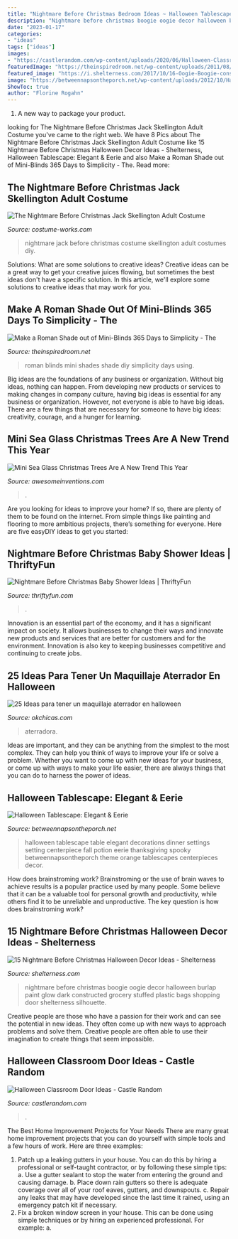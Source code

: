```yaml
---
title: "Nightmare Before Christmas Bedroom Ideas ~ Halloween Tablescape: Elegant &amp; Eerie"
description: "Nightmare before christmas boogie oogie decor halloween burlap paint glow dark constructed grocery stuffed plastic bags shopping door shelterness silhouette"
date: "2023-01-17"
categories:
- "ideas"
tags: ["ideas"]
images:
- "https://castlerandom.com/wp-content/uploads/2020/06/Halloween-Classroom-Door-Ideas-12.jpg"
featuredImage: "https://theinspiredroom.net/wp-content/uploads/2011/08/Roman-Shades-out-of-Blinds.jpg"
featured_image: "https://i.shelterness.com/2017/10/16-Oogie-Boogie-constructed-out-of-burlap-glow-in-the-dark-paint-and-stuffed-full-of-plastic-grocery-shopping-bags.jpg"
image: "https://betweennapsontheporch.net/wp-content/uploads/2012/10/Halloween-Tablescape-with-Potion-Centerpiece-021.jpg"
ShowToc: true
author: "Florine Rogahn"
---
```



1. A new way to package your product.

	

		
looking for The Nightmare Before Christmas Jack Skellington Adult Costume you've came to the right web. We have 8 Pics about The Nightmare Before Christmas Jack Skellington Adult Costume like 15 Nightmare Before Christmas Halloween Decor Ideas - Shelterness, Halloween Tablescape: Elegant &amp; Eerie and also Make a Roman Shade out of Mini-Blinds 365 Days to Simplicity - The. Read more:
		
    
## The Nightmare Before Christmas Jack Skellington Adult Costume

<img loading=lazy src="https://photos.costume-works.com/full/the_nightmare_before_christmas_jack.jpg" onerror="this.onerror=null;this.src='https://tse1.mm.bing.net/th?id=OIP.SqzyB_QITltjQJsnTEY3ewHaLG&amp;pid=15.1';" alt="The Nightmare Before Christmas Jack Skellington Adult Costume">

_Source: costume-works.com_

>nightmare jack before christmas costume skellington adult costumes diy. 

	

Solutions: What are some solutions to creative ideas?
Creative ideas can be a great way to get your creative juices flowing, but sometimes the best ideas don't have a specific solution. In this article, we'll explore some solutions to creative ideas that may work for you.

    
## Make A Roman Shade Out Of Mini-Blinds 365 Days To Simplicity - The

<img loading=lazy src="https://theinspiredroom.net/wp-content/uploads/2011/08/Roman-Shades-out-of-Blinds.jpg" onerror="this.onerror=null;this.src='https://tse1.mm.bing.net/th?id=OIP.Zw3eMXnSq4P9AKaQEMrjtQHaLH&amp;pid=15.1';" alt="Make a Roman Shade out of Mini-Blinds 365 Days to Simplicity - The">

_Source: theinspiredroom.net_

>roman blinds mini shades shade diy simplicity days using. 

	

Big ideas are the foundations of any business or organization. Without big ideas, nothing can happen. From developing new products or services to making changes in company culture, having big ideas is essential for any business or organization. However, not everyone is able to have big ideas. There are a few things that are necessary for someone to have big ideas: creativity, courage, and a hunger for learning.

    
## Mini Sea Glass Christmas Trees Are A New Trend This Year

<img loading=lazy src="https://www.awesomeinventions.com/wp-content/uploads/2020/11/sea-glass-christmas-trees-with-decorations.jpg" onerror="this.onerror=null;this.src='https://tse2.mm.bing.net/th?id=OIP.aaIfbvi2VJM3vKXQ9Lp3XwHaHa&amp;pid=15.1';" alt="Mini Sea Glass Christmas Trees Are A New Trend This Year">

_Source: awesomeinventions.com_

>. 

	

Are you looking for ideas to improve your home? If so, there are plenty of them to be found on the internet. From simple things like painting and flooring to more ambitious projects, there’s something for everyone. Here are five easyDIY ideas to get you started: 

    
## Nightmare Before Christmas Baby Shower Ideas | ThriftyFun

<img loading=lazy src="https://img.thrfun.com/img/085/272/nightmare_before_christmas_baby_shower_6_l1.jpg" onerror="this.onerror=null;this.src='https://tse2.mm.bing.net/th?id=OIP.CozR2ldHgrJgHK5e2uv-GQHaE7&amp;pid=15.1';" alt="Nightmare Before Christmas Baby Shower Ideas | ThriftyFun">

_Source: thriftyfun.com_

>. 

	

Innovation is an essential part of the economy, and it has a significant impact on society. It allows businesses to change their ways and innovate new products and services that are better for customers and for the environment. Innovation is also key to keeping businesses competitive and continuing to create jobs.

    
## 25 Ideas Para Tener Un Maquillaje Aterrador En Halloween

<img loading=lazy src="https://www.okchicas.com/wp-content/uploads/2015/09/maquillaje-para-halloween-5.jpg" onerror="this.onerror=null;this.src='https://tse2.mm.bing.net/th?id=OIP.471Yuo9eiyyiL8YBWXzOBgHaLE&amp;pid=15.1';" alt="25 Ideas para tener un maquillaje aterrador en halloween">

_Source: okchicas.com_

>aterradora. 

	

Ideas are important, and they can be anything from the simplest to the most complex. They can help you think of ways to improve your life or solve a problem. Whether you want to come up with new ideas for your business, or come up with ways to make your life easier, there are always things that you can do to harness the power of ideas.

    
## Halloween Tablescape: Elegant &amp; Eerie

<img loading=lazy src="https://betweennapsontheporch.net/wp-content/uploads/2012/10/Halloween-Tablescape-with-Potion-Centerpiece-021.jpg" onerror="this.onerror=null;this.src='https://tse4.mm.bing.net/th?id=OIP.ytrkmub9FBHrHhvtKpHaQwHaLG&amp;pid=15.1';" alt="Halloween Tablescape: Elegant &amp; Eerie">

_Source: betweennapsontheporch.net_

>halloween tablescape table elegant decorations dinner settings setting centerpiece fall potion eerie thanksgiving spooky betweennapsontheporch theme orange tablescapes centerpieces decor. 

	

How does brainstroming work?
Brainstroming or the use of brain waves to achieve results is a popular practice used by many people. Some believe that it can be a valuable tool for personal growth and productivity, while others find it to be unreliable and unproductive. The key question is how does brainstroming work?

    
## 15 Nightmare Before Christmas Halloween Decor Ideas - Shelterness

<img loading=lazy src="https://i.shelterness.com/2017/10/16-Oogie-Boogie-constructed-out-of-burlap-glow-in-the-dark-paint-and-stuffed-full-of-plastic-grocery-shopping-bags.jpg" onerror="this.onerror=null;this.src='https://tse3.mm.bing.net/th?id=OIP.-_jBNAFqwQJ7_YJQKF4M1QHaJ4&amp;pid=15.1';" alt="15 Nightmare Before Christmas Halloween Decor Ideas - Shelterness">

_Source: shelterness.com_

>nightmare before christmas boogie oogie decor halloween burlap paint glow dark constructed grocery stuffed plastic bags shopping door shelterness silhouette. 

	

Creative people are those who have a passion for their work and can see the potential in new ideas. They often come up with new ways to approach problems and solve them. Creative people are often able to use their imagination to create things that seem impossible.

    
## Halloween Classroom Door Ideas - Castle Random

<img loading=lazy src="https://castlerandom.com/wp-content/uploads/2020/06/Halloween-Classroom-Door-Ideas-12.jpg" onerror="this.onerror=null;this.src='https://tse2.mm.bing.net/th?id=OIP.KF99zFbyNP1tZQImtx1QugHaJ4&amp;pid=15.1';" alt="Halloween Classroom Door Ideas - Castle Random">

_Source: castlerandom.com_

>. 

	

The Best Home Improvement Projects for Your Needs
There are many great home improvement projects that you can do yourself with simple tools and a few hours of work. Here are three examples: 
1. Patch up a leaking gutters in your house. You can do this by hiring a professional or self-taught contractor, or by following these simple tips: 
a. Use a gutter sealant to stop the water from entering the ground and causing damage. 
b. Place down rain gutters so there is adequate coverage over all of your roof eaves, gutters, and downspouts. 
c. Repair any leaks that may have developed since the last time it rained, using an emergency patch kit if necessary.
2. Fix a broken window screen in your house. This can be done using simple techniques or by hiring an experienced professional. For example: 
a.

